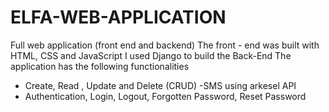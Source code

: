 # ELFA-WEB-APPLICATION
Full web application (front end and backend)
The front - end was built with HTML, CSS and JavaScript
I used Django to build the Back-End 
The application has the following functionalities
- Create, Read , Update and Delete (CRUD)
-SMS using arkesel API 
- Authentication, Login, Logout, Forgotten Password, Reset Password
